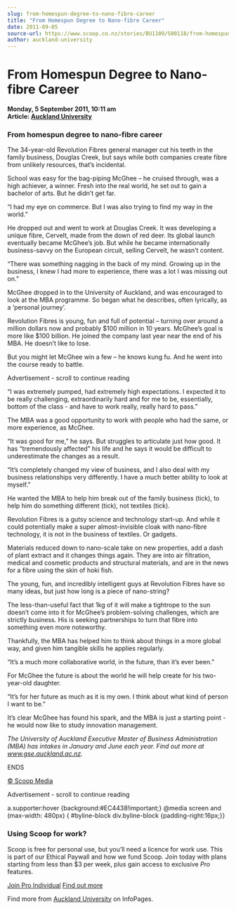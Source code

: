 ```yaml
---
slug: from-homespun-degree-to-nano-fibre-career
title: "From Homespun Degree to Nano-fibre Career"
date: 2011-09-05
source-url: https://www.scoop.co.nz/stories/BU1109/S00118/from-homespun-degree-to-nano-fibre-career.htm
author: auckland-university
---
```

From Homespun Degree to Nano-fibre Career
=========================================

**Monday, 5 September 2011, 10:11 am**  
**Article: [Auckland University](https://info.scoop.co.nz/Auckland_University)**

### From homespun degree to nano-fibre career

The 34-year-old Revolution Fibres general manager cut his teeth in the family business, Douglas Creek, but says while both companies create fibre from unlikely resources, that’s incidental.

School was easy for the bag-piping McGhee – he cruised through, was a high achiever, a winner. Fresh into the real world, he set out to gain a bachelor of arts. But he didn’t get far.

“I had my eye on commerce. But I was also trying to find my way in the world.”

He dropped out and went to work at Douglas Creek. It was developing a unique fibre, Cervelt, made from the down of red deer. Its global launch eventually became McGhee’s job. But while he became internationally business-savvy on the European circuit, selling Cervelt, he wasn’t content.

“There was something nagging in the back of my mind. Growing up in the business, I knew I had more to experience, there was a lot I was missing out on.”

McGhee dropped in to the University of Auckland, and was encouraged to look at the MBA programme. So began what he describes, often lyrically, as a ‘personal journey’.

Revolution Fibres is young, fun and full of potential – turning over around a million dollars now and probably $100 million in 10 years. McGhee’s goal is more like $100 billion. He joined the company last year near the end of his MBA. He doesn’t like to lose.

But you might let McGhee win a few – he knows kung fu. And he went into the course ready to battle.

Advertisement - scroll to continue reading





“I was extremely pumped, had extremely high expectations. I expected it to be really challenging, extraordinarily hard and for me to be, essentially, bottom of the class - and have to work really, really hard to pass.”

The MBA was a good opportunity to work with people who had the same, or more experience, as McGhee.

“It was good for me,” he says. But struggles to articulate just how good. It has “tremendously affected” his life and he says it would be difficult to underestimate the changes as a result.

“It’s completely changed my view of business, and I also deal with my business relationships very differently. I have a much better ability to look at myself.”

He wanted the MBA to help him break out of the family business (tick), to help him do something different (tick), not textiles (tick).

Revolution Fibres is a gutsy science and technology start-up. And while it could potentially make a super almost-invisible cloak with nano-fibre technology, it is not in the business of textiles. Or gadgets.

Materials reduced down to nano-scale take on new properties, add a dash of plant extract and it changes things again. They are into air filtration, medical and cosmetic products and structural materials, and are in the news for a fibre using the skin of hoki fish.

The young, fun, and incredibly intelligent guys at Revolution Fibres have so many ideas, but just how long is a piece of nano-string?

The less-than-useful fact that 1kg of it will make a tightrope to the sun doesn’t come into it for McGhee’s problem-solving challenges, which are strictly business. His is seeking partnerships to turn that fibre into something even more noteworthy.

Thankfully, the MBA has helped him to think about things in a more global way, and given him tangible skills he applies regularly.

“It’s a much more collaborative world, in the future, than it’s ever been.”

For McGhee the future is about the world he will help create for his two-year-old daughter.

“It’s for her future as much as it is my own. I think about what kind of person I want to be.”

It’s clear McGhee has found his spark, and the MBA is just a starting point - he would now like to study innovation management.

_The University of Auckland Executive Master of Business Administration (MBA) has intakes in January and June each year. Find out more at  
www.gse.auckland.ac.nz._

ENDS  

[© Scoop Media](http://www.scoop.co.nz/about/terms.html)  

Advertisement - scroll to continue reading



a.supporter:hover {background:#EC4438!important;} @media screen and (max-width: 480px) { #byline-block div.byline-block {padding-right:16px;}}

### Using Scoop for work?

Scoop is free for personal use, but you’ll need a licence for work use. This is part of our Ethical Paywall and how we fund Scoop. Join today with plans starting from less than $3 per week, plus gain access to exclusive _Pro_ features.  
  
[Join Pro Individual](https://pro.scoop.co.nz/Individual/?from=ProIn24) [Find out more](https://pro.scoop.co.nz/using-scoop-for-work/?from=ProIn24)

Find more from [Auckland University](https://info.scoop.co.nz/Auckland_University) on InfoPages.